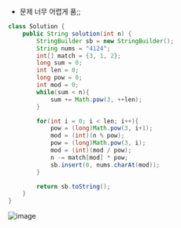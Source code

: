 * 문제 너무 어렵게 품;;
```java
class Solution {
    public String solution(int n) {
        StringBuilder sb = new StringBuilder();
        String nums = "4124";
        int[] match = {3, 1, 2};
        long sum = 0;
        int len = 0;
        long pow = 0;
        int mod = 0;
        while(sum < n){
            sum += Math.pow(3, ++len);
        }

        for(int i = 0; i < len; i++){
            pow = (long)Math.pow(3, i+1);
            mod = (int)(n % pow);
            pow = (long)Math.pow(3, i);
            mod = (int)(mod / pow);
            n -= match[mod] * pow;
            sb.insert(0, nums.charAt(mod));
        }

        return sb.toString();
    }
}
```
![image](https://user-images.githubusercontent.com/92290312/231112548-7511e903-cc72-433a-b7c8-957b2e23827e.png)

